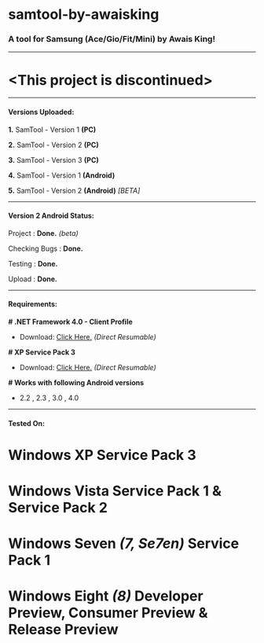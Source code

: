 # samtool-by-awaisking
### A tool for Samsung (Ace/Gio/Fit/Mini) by Awais King!
---
# \<This project is discontinued\>
---
#### **Versions Uploaded:**

  **1.** SamTool - Version 1 **(PC)**
  
  **2.** SamTool - Version 2 **(PC)**
  
  **3.** SamTool - Version 3 **(PC)**
  
  **4.** SamTool - Version 1 **(Android)**
  
  **5.** SamTool - Version 2 **(Android)** *[BETA]*

---
#### **Version 2 Android Status:**

 Project :	**Done.** *(beta)*

 Checking Bugs :	**Done.**

 Testing :	**Done.**

 Upload :	**Done.**

---
#### **Requirements:**

**# .NET Framework 4.0 - Client Profile**

   * Download: [Click Here.][1] *(Direct Resumable)*

**# XP Service Pack 3**

   * Download: [Click Here.][2] *(Direct Resumable)*

**# Works with following Android versions**

   * 2.2 , 2.3 , 3.0 , 4.0 

---
#### **Tested On:**

   # Windows XP **Service Pack 3**
    
   # Windows Vista **Service Pack 1** & **Service Pack 2**
    
   # Windows Seven *(7, Se7en)* **Service Pack 1**
    
   # Windows Eight *(8)* **Developer Preview**, **Consumer Preview** & **Release Preview**

[1]: http://adf.ly/MgeU4
[2]: http://adf.ly/MgeX9
